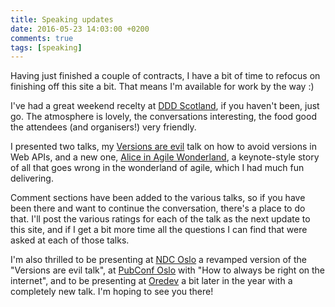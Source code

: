 ```yaml
---
title: Speaking updates
date: 2016-05-23 14:03:00 +0200
comments: true
tags: [speaking]
---
```


Having just finished a couple of contracts, I have a bit of time to refocus on finishing off this site a bit. That means I'm available for work by the way :)

I've had a great weekend recelty at [DDD Scotland][dddscot], if you haven't been, just go. The atmosphere is lovely, the conversations interesting, the food good the attendees (and organisers!) very friendly.

I presented two talks, my [Versions are evil][evilver] talk on how to avoid versions in Web APIs, and a new one, [Alice in Agile Wonderland][aliceagile], a keynote-style story of all that goes wrong in the wonderland of agile, which I had much fun delivering.

Comment sections have been added to the various talks, so if you have been there and want to continue the conversation, there's a place to do that. I'll post the various ratings for each of the talk as the next update to this site, and if I get a bit more time all the questions I can find that were asked at each of those talks.

I'm also thrilled to be presenting at [NDC Oslo][ndcoslo] a revamped version of the "Versions are evil talk", at [PubConf Oslo][pubconf] with "How to always be right on the internet", and to be presenting at [Oredev][oredev] a bit later in the year with a completely new talk. I'm hoping to see you there!

[pubconf]: <https://pubconf.io>
[dddscot]: <http://ddd.scot>
[evilver]: <https://serialseb.com/speaker/versions-are-evil/>
[aliceagile]: <https://serialseb.com/speaker/aliceagile/>
[ndcoslo]: <http://ndcoslo.com>
[oredev]: <http://oredev.org>